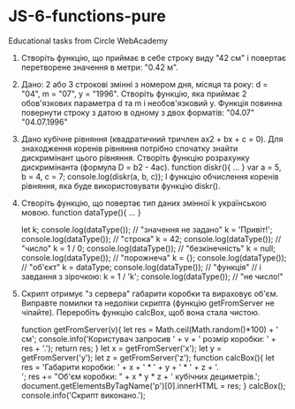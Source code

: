 # JS-6-functions-pure

Educational tasks from Circle WebAcademy

1. Створіть функцію, що приймає в себе строку виду "42 см" і повертає перетворене значення в метри: "0.42 м".

2. Дано: 2 або 3 строкові змінні з номером дня, місяця та року: d = "04", m = "07", y = "1996". Створіть функцію, яка приймає 2 обов'язкових параметра d та m і необов'язковий y. Функція повинна повернути строку з датою в одному з двох форматів:
	"04.07"
	"04.07.1996"

3. Дано кубічне рівняння (квадратичний тричлен ax2 + bx + c = 0). Для знаходження коренів рівняння потрібно спочатку знайти дискримінант цього рівняння. Створіть функцію розрахунку дискримінанта (формула D = b2 - 4ac).
	function diskr(){ ... }
	var a = 5, b = 4, c = 7;
	console.log(diskr(a, b, c));
І функцію обчислення коренів рівняння, яка буде використовувати функцію diskr().

4. Створіть функцію, що повертає тип даних змінної k українською мовою.
	function dataType(){ ... }

	let k;
	console.log(dataType());    // "значення не задано"
	k = 'Привіт!';
	console.log(dataType());    // "строка"
	k = 42;
	console.log(dataType());    // "число"
	k = 1 / 0;
	console.log(dataType());    // "безкінечність"
	k = null;
	console.log(dataType());    // "порожнеча"
	k = {};
	console.log(dataType());    // "об'єкт"
	k = dataType;
	console.log(dataType());    // "функція"
	// і завдання з зірочкою:
	k = 1 / 'k';
	console.log(dataType());    // "не число!"

5. Скрипт отримує "з сервера" габарити коробки та вираховує об'єм. Виправте помилки та недоліки скрипта (функцію getFromServer не чіпайте). Переробіть функцію calcBox, щоб вона стала чистою.

	function getFromServer(v){
	  let res = Math.ceil(Math.random()*100) + ' см';
	  console.info('Користувач запросив ' + v + ' розмір коробки: ' + res + '.');
	  return res;
	}
	let x = getFromServer('x');
	let y = getFromServer('y');
	let z = getFromServer('z');
	function calcBox(){
	  let res = 'Габарити коробки: ' + x + ' * ' + y + ' * ' + z + '.<br>';
	  res += "Об'єм коробки: " + x * y * z + ' кубічних дециметрів.';
	  document.getElementsByTagName('p')[0].innerHTML = res;
	}
	calcBox();
	console.info('Скрипт виконано.');